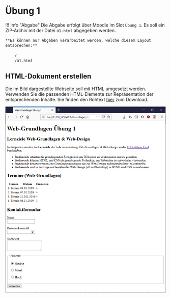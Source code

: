 # Übung 1

!!! info "Abgabe"
    Die Abgabe erfolgt über Moodle im Slot `Übung 1`. Es soll ein ZIP-Archiv mit der Datei `ü1.html` abgegeben werden.

    **Es können nur Abgaben verarbeitet werden, welche diesem Layout entsprechen:**

        /
        /ü1.html

## HTML-Dokument erstellen
    
Die im Bild dargestellte Webseite soll mit HTML umgesetzt werden. Verwenden Sie die passenden HTML-Elemente zur Repräsentation der entsprechenden Inhalte. Sie finden den Rohtext [hier](ü1.txt) zum Download.

![Beispiel HTML-Dokument](01.png "Beispiel HTML-Dokument")
